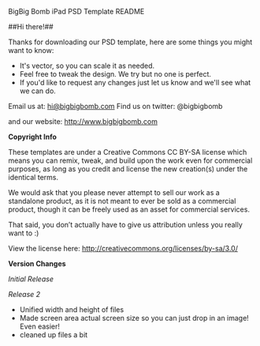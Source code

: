 BigBig Bomb iPad PSD Template README

##Hi there!##

Thanks for downloading our PSD template, here are some things you might want to know:

- It's vector, so you can scale it as needed.
- Feel free to tweak the design. We try but no one is perfect.
- If you'd like to request any changes just let us know and we'll see what we can do.

Email us at: hi@bigbigbomb.com
Find us on twitter: @bigbigbomb

and our website:
http://www.bigbigbomb.com

**Copyright Info**

These templates are under a Creative Commons CC BY-SA license which means you can remix, tweak, and build upon the work even for commercial purposes, as long as you credit and license the new creation(s) under the identical terms.

We would ask that you please never attempt to sell our work as a standalone product, as it is not meant to ever be sold as a commercial product, though it can be freely used as an asset for commercial services.

That said, you don’t actually have to give us attribution unless you really want to :)

View the license here:
http://creativecommons.org/licenses/by-sa/3.0/

**Version Changes**

*Initial Release*

*Release 2*
- Unified width and height of files
- Made screen area actual screen size so you can just drop in an image! Even easier!
- cleaned up files a bit